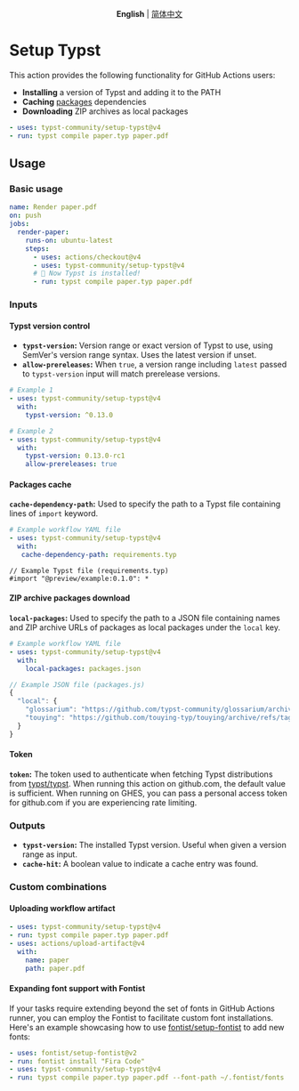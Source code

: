 <p align=center>
  <b>English</b> | <a href="https://github.com/typst-community/setup-typst/blob/main/README_zh-Hans-CN.md" hreflang="zh-Hans-CN" lang="zh-Hans-CN">简体中文</a>
</p>

# Setup Typst

This action provides the following functionality for GitHub Actions users:

- **Installing** a version of Typst and adding it to the PATH
- **Caching** [packages](https://github.com/typst/packages) dependencies
- **Downloading** ZIP archives as local packages

```yaml
- uses: typst-community/setup-typst@v4
- run: typst compile paper.typ paper.pdf
```

## Usage

### Basic usage

```yaml
name: Render paper.pdf
on: push
jobs:
  render-paper:
    runs-on: ubuntu-latest
    steps:
      - uses: actions/checkout@v4
      - uses: typst-community/setup-typst@v4
      # 🎉 Now Typst is installed!
      - run: typst compile paper.typ paper.pdf
```

### Inputs

#### Typst version control

- **`typst-version`:** Version range or exact version of Typst to use, using SemVer's version range syntax. Uses the latest version if unset.
- **`allow-prereleases`:** When `true`, a version range including `latest` passed to `typst-version` input will match prerelease versions.

```yaml
# Example 1
- uses: typst-community/setup-typst@v4
  with:
    typst-version: ^0.13.0

# Example 2
- uses: typst-community/setup-typst@v4
  with:
    typst-version: 0.13.0-rc1
    allow-prereleases: true
```

#### Packages cache

**`cache-dependency-path`:** Used to specify the path to a Typst file containing lines of `import` keyword.

```yaml
# Example workflow YAML file
- uses: typst-community/setup-typst@v4
  with:
   cache-dependency-path: requirements.typ
```

```typst
// Example Typst file (requirements.typ)
#import "@preview/example:0.1.0": *
```

#### ZIP archive packages download

**`local-packages`:** Used to specify the path to a JSON file containing names and ZIP archive URLs of packages as local packages under the `local` key.

```yaml
# Example workflow YAML file
- uses: typst-community/setup-typst@v4
  with:
    local-packages: packages.json
```

```js
// Example JSON file (packages.js)
{
  "local": {
    "glossarium": "https://github.com/typst-community/glossarium/archive/refs/tags/v0.5.4.zip",
    "touying": "https://github.com/touying-typ/touying/archive/refs/tags/0.6.1.zip"
  }
}
```

#### Token

**`token`:** The token used to authenticate when fetching Typst distributions from [typst/typst]. When running this action on github.com, the default value is sufficient. When running on GHES, you can pass a personal access token for github.com if you are experiencing rate limiting.

### Outputs

- **`typst-version`:** The installed Typst version. Useful when given a version range as input.
- **`cache-hit`:** A boolean value to indicate a cache entry was found.

### Custom combinations

#### Uploading workflow artifact

```yaml
- uses: typst-community/setup-typst@v4
- run: typst compile paper.typ paper.pdf
- uses: actions/upload-artifact@v4
  with:
    name: paper
    path: paper.pdf
```

#### Expanding font support with Fontist

If your tasks require extending beyond the set of fonts in GitHub Actions runner, you can employ the Fontist to facilitate custom font installations. Here's an example showcasing how to use [fontist/setup-fontist] to add new fonts:

```yaml
- uses: fontist/setup-fontist@v2
- run: fontist install "Fira Code"
- uses: typst-community/setup-typst@v4
- run: typst compile paper.typ paper.pdf --font-path ~/.fontist/fonts
```

[Typst]: https://typst.app/
[typst/typst]: https://github.com/typst/typst
[fontist/setup-fontist]: https://github.com/fontist/setup-fontist
